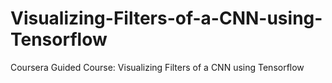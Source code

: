 # Visualizing-Filters-of-a-CNN-using-Tensorflow
Coursera Guided Course: Visualizing Filters of a CNN using Tensorflow
